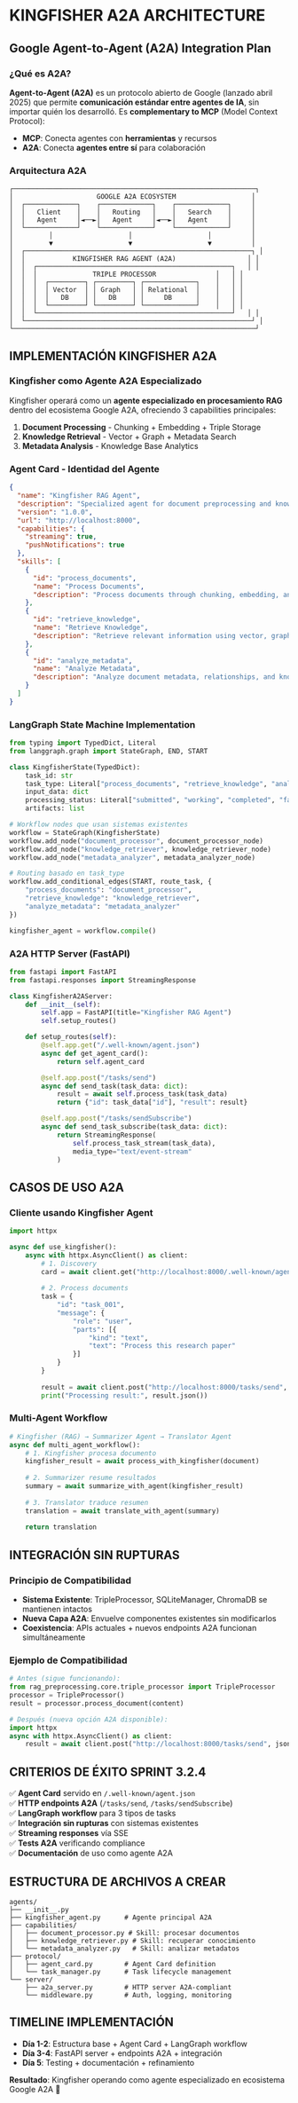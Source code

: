# KINGFISHER A2A ARCHITECTURE

## Google Agent-to-Agent (A2A) Integration Plan

### **¿Qué es A2A?**

**Agent-to-Agent (A2A)** es un protocolo abierto de Google (lanzado abril 2025) que permite **comunicación estándar entre agentes de IA**, sin importar quién los desarrolló. Es **complementary to MCP** (Model Context Protocol):

- **MCP**: Conecta agentes con **herramientas** y recursos  
- **A2A**: Conecta **agentes entre sí** para colaboración

### **Arquitectura A2A**

```
┌─────────────────────────────────────────────────────────────┐
│                     GOOGLE A2A ECOSYSTEM                   │
│  ┌─────────────┐    ┌─────────────┐    ┌─────────────┐     │
│  │   Client    │    │   Routing   │    │   Search    │     │
│  │   Agent     │◄──►│   Agent     │◄──►│   Agent     │     │
│  └─────────────┘    └─────────────┘    └─────────────┘     │
│         │                   │                   │          │
│         ▼                   ▼                   ▼          │
│  ┌─────────────────────────────────────────────────────────┐ │
│  │            KINGFISHER RAG AGENT (A2A)                  │ │
│  │  ┌─────────────────────────────────────────────────┐   │ │
│  │  │              TRIPLE PROCESSOR               │   │ │
│  │  │  ┌─────────┐ ┌─────────┐ ┌─────────────┐    │   │ │
│  │  │  │ Vector  │ │ Graph   │ │ Relational  │    │   │ │
│  │  │  │   DB    │ │   DB    │ │     DB      │    │   │ │
│  │  │  └─────────┘ └─────────┘ └─────────────┘    │   │ │
│  │  └─────────────────────────────────────────────────┘   │ │
│  └─────────────────────────────────────────────────────────┘ │
└─────────────────────────────────────────────────────────────┘
```

## **IMPLEMENTACIÓN KINGFISHER A2A**

### **Kingfisher como Agente A2A Especializado**

Kingfisher operará como un **agente especializado en procesamiento RAG** dentro del ecosistema Google A2A, ofreciendo 3 capabilities principales:

1. **Document Processing** - Chunking + Embedding + Triple Storage
2. **Knowledge Retrieval** - Vector + Graph + Metadata Search  
3. **Metadata Analysis** - Knowledge Base Analytics

### **Agent Card - Identidad del Agente**

```json
{
  "name": "Kingfisher RAG Agent",
  "description": "Specialized agent for document preprocessing and knowledge retrieval using triple storage",
  "version": "1.0.0",
  "url": "http://localhost:8000",
  "capabilities": {
    "streaming": true,
    "pushNotifications": true
  },
  "skills": [
    {
      "id": "process_documents",
      "name": "Process Documents", 
      "description": "Process documents through chunking, embedding, and triple storage pipeline"
    },
    {
      "id": "retrieve_knowledge",
      "name": "Retrieve Knowledge",
      "description": "Retrieve relevant information using vector, graph, and metadata search"
    },
    {
      "id": "analyze_metadata", 
      "name": "Analyze Metadata",
      "description": "Analyze document metadata, relationships, and knowledge graph structure"
    }
  ]
}
```

### **LangGraph State Machine Implementation**

```python
from typing import TypedDict, Literal
from langgraph.graph import StateGraph, END, START

class KingfisherState(TypedDict):
    task_id: str
    task_type: Literal["process_documents", "retrieve_knowledge", "analyze_metadata"]
    input_data: dict
    processing_status: Literal["submitted", "working", "completed", "failed"]
    artifacts: list

# Workflow nodes que usan sistemas existentes
workflow = StateGraph(KingfisherState)
workflow.add_node("document_processor", document_processor_node)
workflow.add_node("knowledge_retriever", knowledge_retriever_node)
workflow.add_node("metadata_analyzer", metadata_analyzer_node)

# Routing basado en task_type
workflow.add_conditional_edges(START, route_task, {
    "process_documents": "document_processor",
    "retrieve_knowledge": "knowledge_retriever", 
    "analyze_metadata": "metadata_analyzer"
})

kingfisher_agent = workflow.compile()
```

### **A2A HTTP Server (FastAPI)**

```python
from fastapi import FastAPI
from fastapi.responses import StreamingResponse

class KingfisherA2AServer:
    def __init__(self):
        self.app = FastAPI(title="Kingfisher RAG Agent")
        self.setup_routes()

    def setup_routes(self):
        @self.app.get("/.well-known/agent.json")
        async def get_agent_card():
            return self.agent_card

        @self.app.post("/tasks/send")
        async def send_task(task_data: dict):
            result = await self.process_task(task_data)
            return {"id": task_data["id"], "result": result}

        @self.app.post("/tasks/sendSubscribe")
        async def send_task_subscribe(task_data: dict):
            return StreamingResponse(
                self.process_task_stream(task_data),
                media_type="text/event-stream"
            )
```

## **CASOS DE USO A2A**

### **Cliente usando Kingfisher Agent**

```python
import httpx

async def use_kingfisher():
    async with httpx.AsyncClient() as client:
        # 1. Discovery
        card = await client.get("http://localhost:8000/.well-known/agent.json")
        
        # 2. Process documents
        task = {
            "id": "task_001",
            "message": {
                "role": "user",
                "parts": [{
                    "kind": "text",
                    "text": "Process this research paper"
                }]
            }
        }
        
        result = await client.post("http://localhost:8000/tasks/send", json=task)
        print("Processing result:", result.json())
```

### **Multi-Agent Workflow**

```python
# Kingfisher (RAG) → Summarizer Agent → Translator Agent
async def multi_agent_workflow():
    # 1. Kingfisher procesa documento
    kingfisher_result = await process_with_kingfisher(document)
    
    # 2. Summarizer resume resultados  
    summary = await summarize_with_agent(kingfisher_result)
    
    # 3. Translator traduce resumen
    translation = await translate_with_agent(summary)
    
    return translation
```

## **INTEGRACIÓN SIN RUPTURAS**

### **Principio de Compatibilidad**

- **Sistema Existente**: TripleProcessor, SQLiteManager, ChromaDB se mantienen intactos
- **Nueva Capa A2A**: Envuelve componentes existentes sin modificarlos
- **Coexistencia**: APIs actuales + nuevos endpoints A2A funcionan simultáneamente

### **Ejemplo de Compatibilidad**

```python
# Antes (sigue funcionando):
from rag_preprocessing.core.triple_processor import TripleProcessor
processor = TripleProcessor()
result = processor.process_document(content)

# Después (nueva opción A2A disponible):
import httpx
async with httpx.AsyncClient() as client:
    result = await client.post("http://localhost:8000/tasks/send", json=task)
```

## **CRITERIOS DE ÉXITO SPRINT 3.2.4**

✅ **Agent Card** servido en `/.well-known/agent.json`  
✅ **HTTP endpoints A2A** (`/tasks/send`, `/tasks/sendSubscribe`)  
✅ **LangGraph workflow** para 3 tipos de tasks  
✅ **Integración sin rupturas** con sistemas existentes  
✅ **Streaming responses** vía SSE  
✅ **Tests A2A** verificando compliance  
✅ **Documentación** de uso como agente A2A  

## **ESTRUCTURA DE ARCHIVOS A CREAR**

```
agents/
├── __init__.py
├── kingfisher_agent.py      # Agente principal A2A
├── capabilities/
│   ├── document_processor.py # Skill: procesar documentos
│   ├── knowledge_retriever.py # Skill: recuperar conocimiento
│   └── metadata_analyzer.py   # Skill: analizar metadatos
├── protocol/
│   ├── agent_card.py        # Agent Card definition
│   └── task_manager.py      # Task lifecycle management
└── server/
    ├── a2a_server.py        # HTTP server A2A-compliant
    └── middleware.py        # Auth, logging, monitoring
```

## **TIMELINE IMPLEMENTACIÓN**

- **Día 1-2**: Estructura base + Agent Card + LangGraph workflow  
- **Día 3-4**: FastAPI server + endpoints A2A + integración  
- **Día 5**: Testing + documentación + refinamiento

**Resultado**: Kingfisher operando como agente especializado en ecosistema Google A2A 🚀 